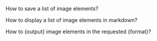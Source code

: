 How to save a list of image elements?

How to display a list of image elements in markdown?

How to {output} image elements in the requested {format}?
